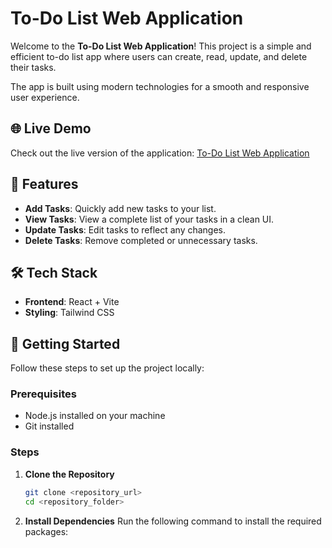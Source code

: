 # To-Do List Web Application  

Welcome to the **To-Do List Web Application**! This project is a simple and efficient to-do list app where users can create, read, update, and delete their tasks.  

The app is built using modern technologies for a smooth and responsive user experience.  

## 🌐 Live Demo  
Check out the live version of the application: [To-Do List Web Application](https://task-list-web-application.vercel.app/)  

## 📂 Features  

- **Add Tasks**: Quickly add new tasks to your list.  
- **View Tasks**: View a complete list of your tasks in a clean UI.  
- **Update Tasks**: Edit tasks to reflect any changes.  
- **Delete Tasks**: Remove completed or unnecessary tasks.  

## 🛠 Tech Stack  

- **Frontend**: React + Vite  
- **Styling**: Tailwind CSS  

## 🚀 Getting Started  

Follow these steps to set up the project locally:  

### Prerequisites  

- Node.js installed on your machine  
- Git installed  

### Steps  

1. **Clone the Repository**  
   ```bash  
   git clone <repository_url>  
   cd <repository_folder>  
2. **Install Dependencies**
   Run the following command to install the required packages:
